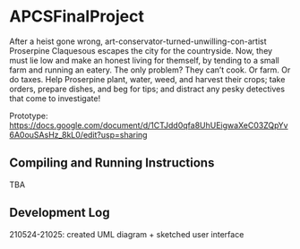 # APCSFinalProject

After a heist gone wrong, art-conservator-turned-unwilling-con-artist Proserpine Claquesous escapes the city for the countryside. Now, they must lie low and make an honest living for themself, by tending to a small farm and running an eatery. The only problem? They can’t cook. Or farm. Or do taxes. Help Proserpine plant, water, weed, and harvest their crops; take orders, prepare dishes, and beg for tips; and distract any pesky detectives that come to investigate!

Prototype: https://docs.google.com/document/d/1CTJdd0qfa8UhUEigwaXeC03ZQpYv6A0ouSAsHz_8kL0/edit?usp=sharing

## Compiling and Running Instructions
TBA

## Development Log
210524-21025: created UML diagram + sketched user interface
